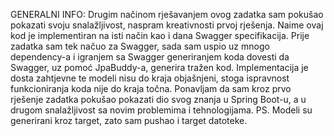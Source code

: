 GENERALNI INFO: Drugim načinom rješavanjem ovog zadatka sam pokušao pokazati svoju snalažljivost, naspram kreativnosti prvoj rješenja. Naime ovaj kod je implementiran na isti način kao i dana Swagger specifikacija. Prije zadatka sam tek načuo za Swagger, sada sam uspio uz mnogo dependency-a i igranjem sa Swagger generiranjem koda dovesti da Swagger, uz pomoć JpaBuddy-a, generira tražen kod. Implementacija je dosta zahtjevne te modeli nisu do kraja objašnjeni, stoga ispravnost funkcioniranja koda nije do kraja točna. Ponavljam da sam kroz prvo rješenje zadatka pokušao pokazati dio svog znanja u Spring Boot-u, a u drugom snalažljivost sa novim problemima i tehnologijama.
PS. Modeli su generirani kroz target, zato sam pushao i target datoteke.

